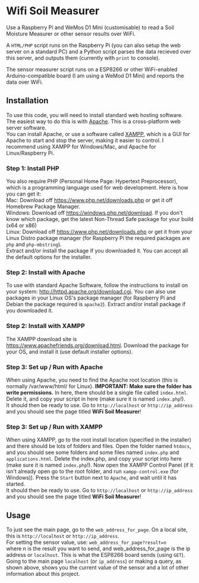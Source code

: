 # Wifi Soil Measurer
Use a Raspberry Pi and WeMos D1 Mini (customisable) to read a Soil Moisture Measurer or other sensor results over WiFi.

A `HTML/PHP` script runs on the Raspberry Pi (you can also setup the web server on a standard PC) and a Python script parses the data recieved over this server, and outputs them (currently with `print` to console). 

The sensor measurer script runs on a ESP8266 or other WiFi-enabled Arduino-compatible board (I am using a WeMod D1 Mini) and reports the data over WiFi.

## Installation
To use this code, you will need to install standard web hosting software. The easiest way to do this is with [Apache](https://www.apache.org/). This is a cross-platform web server software.<br>
You can install Apache, or use a software called [XAMPP](https://www.apachefriends.org), which is a GUI for Apache to start and stop the server, making it easier to control. I recommend using XAMPP for Windows/Mac, and Apache for Linux/Raspberry Pi.

### Step 1: Install PHP
You also require PHP (Personal Home Page: Hypertext Preprocessor), which is a programming language used for web development. Here is how you can get it:<br>
Mac: Download off https://www.php.net/downloads.php or get it off Homebrew Package Manager.<br>
Windows: Download off https://windows.php.net/download. If you don't know which package, get the latest Non-Thread Safe package for your build (x64 or x86)<br>
Linux: Download off https://www.php.net/downloads.php or get it from your Linux Distro package manager (for Raspberry Pi the required packages are `php` and `php-mbstring`).<br>
Extract and/or install the package if you downloaded it. You can accept all the default options for the installer.


### Step 2: Install with Apache
To use with standard Apache Software, follow the instructions to install on your system: http://httpd.apache.org/download.cgi. You can also use packages in your Linux OS's package manager (for Raspberry Pi and Debian the package required is `apache2`). Extract and/or install package if you downloaded it.

### Step 2: Install with XAMPP
The XAMPP download site is https://www.apachefriends.org/download.html. Download the package for your OS, and install it (use default installer options).

### Step 3: Set up / Run with Apache
When using Apache, you need to find the Apache root location (this is normally /var/www/html/ for Linux). **IMPORTANT: Make sure the folder has write permissions.** In here, there should be a single file called `index.html`. Delete it, and copy your script in here (make sure it is named `index.php`!).<br>
It should then be ready to use. Go to `http://localhost` or `http://ip_address` and you should see the page titled **WiFi Soil Measurer**!

### Step 3: Set up / Run with XAMPP
When using XAMPP, go to the root install location (specified in the installer) and there should be lots of folders and files. Open the folder named `htdocs`, and you should see some folders and some files named `index.php` and `applications.html`. Delete the index.php, and copy your script into here (make sure it is named `index.php`!). Now open the XAMPP Control Panel (if it isn't already open go to the root folder, and run `xampp-control.exe` (for Windows)). Press the `Start` button next to `Apache`, and wait until it has started.<br>
It should then be ready to use. Go to `http://localhost` or `http://ip_address` and you should see the page titled **WiFi Soil Measurer**!

## Usage
To just see the main page, go to the `web_address_for_page`. On a local site, this is `http://localhost` or `http://ip_address`.<br>
For setting the sensor value, use: `web_address_for_page?result=n` <br>
where n is the result you want to send, and web_address_for_page is the ip address or `localhost`. This is what the ESP8266 board sends (using `GET`).<br>
Going to the main page `localhost` (or `ip_address`) or making a query, as shown above, shows you the current value of the sensor and a lot of other information about this project.
